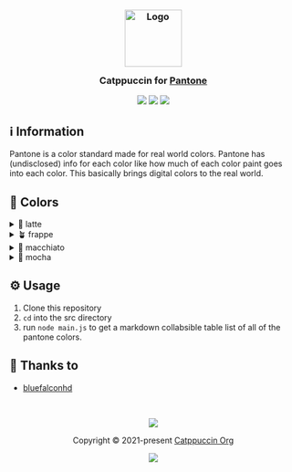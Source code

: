 <h3 align="center">
	<img src="https://raw.githubusercontent.com/catppuccin/catppuccin/main/assets/logos/exports/1544x1544_circle.png" width="100" alt="Logo"/><br/>
	<img src="https://raw.githubusercontent.com/catppuccin/catppuccin/main/assets/misc/transparent.png" height="30" width="0px"/>
	Catppuccin for <a href="https://www.pantone.com/">Pantone</a>
	<img src="https://raw.githubusercontent.com/catppuccin/catppuccin/main/assets/misc/transparent.png" height="30" width="0px"/>
</h3>

<p align="center">
	<a href="https://github.com/catppuccin/pantone/stargazers"><img src="https://img.shields.io/github/stars/catppuccin/pantone?colorA=363a4f&colorB=b7bdf8&style=for-the-badge"></a>
	<a href="https://github.com/catppuccin/pantone/issues"><img src="https://img.shields.io/github/issues/catppuccin/pantone?colorA=363a4f&colorB=f5a97f&style=for-the-badge"></a>
	<a href="https://github.com/catppuccin/pantone/contributors"><img src="https://img.shields.io/github/contributors/catppuccin/pantone?colorA=363a4f&colorB=a6da95&style=for-the-badge"></a>
</p>


## ℹ️ Information
Pantone is a color standard made for real world colors. Pantone has (undisclosed) info for each color like how much of each color paint goes into each color. This basically brings digital colors to the real world.

## 🌈 Colors

<details>
	<summary>🌻 latte</summary>

| Comparison (pantone on the right)                                                                  | Catppuccin Color Name | Pantone Code | Pantone Color Name |
| -------------------------------------------------------------------------------------------------- | --------------------- | ------------ | ------------------ |
| ![ ](https://raw.githubusercontent.com/catppuccin/pantone/main/assets/latte-rosewater-compare.png) | rosewater             | `15-1333`    | canyon-sunset      |
| ![ ](https://raw.githubusercontent.com/catppuccin/pantone/main/assets/latte-flamingo-compare.png)  | flamingo              | `16-1624`    | lantana            |
| ![ ](https://raw.githubusercontent.com/catppuccin/pantone/main/assets/latte-pink-compare.png)      | pink                  | `16-3118`    | cyclamen           |
| ![ ](https://raw.githubusercontent.com/catppuccin/pantone/main/assets/latte-mauve-compare.png)     | mauve                 | `18-3633`    | deep-lavender      |
| ![ ](https://raw.githubusercontent.com/catppuccin/pantone/main/assets/latte-red-compare.png)       | red                   | `18-1764`    | lollipop           |
| ![ ](https://raw.githubusercontent.com/catppuccin/pantone/main/assets/latte-maroon-compare.png)    | maroon                | `18-1651`    | cayenne            |
| ![ ](https://raw.githubusercontent.com/catppuccin/pantone/main/assets/latte-peach-compare.png)     | peach                 | `16-1358`    | orange-tiger       |
| ![ ](https://raw.githubusercontent.com/catppuccin/pantone/main/assets/latte-yellow-compare.png)    | yellow                | `15-1045`    | autumn-blaze       |
| ![ ](https://raw.githubusercontent.com/catppuccin/pantone/main/assets/latte-green-compare.png)     | green                 | `16-6340`    | classic-green      |
| ![ ](https://raw.githubusercontent.com/catppuccin/pantone/main/assets/latte-teal-compare.png)      | teal                  | `17-4928`    | lake-blue          |
| ![ ](https://raw.githubusercontent.com/catppuccin/pantone/main/assets/latte-sky-compare.png)       | sky                   | `16-4134`    | bonnie-blue        |
| ![ ](https://raw.githubusercontent.com/catppuccin/pantone/main/assets/latte-sapphire-compare.png)  | sapphire              | `16-4834`    | bluebird           |
| ![ ](https://raw.githubusercontent.com/catppuccin/pantone/main/assets/latte-blue-compare.png)      | blue                  | `18-4043`    | palace-blue        |
| ![ ](https://raw.githubusercontent.com/catppuccin/pantone/main/assets/latte-lavender-compare.png)  | lavender              | `16-4031`    | cornflower-blue    |
| ![ ](https://raw.githubusercontent.com/catppuccin/pantone/main/assets/latte-text-compare.png)      | text                  | `19-3926`    | crown-blue         |
| ![ ](https://raw.githubusercontent.com/catppuccin/pantone/main/assets/latte-subtext1-compare.png)  | subtext1              | `18-3817`    | heron              |
| ![ ](https://raw.githubusercontent.com/catppuccin/pantone/main/assets/latte-subtext0-compare.png)  | subtext0              | `18-3933`    | blue-granite       |
| ![ ](https://raw.githubusercontent.com/catppuccin/pantone/main/assets/latte-overlay2-compare.png)  | overlay2              | `17-3933`    | silver-bullet      |
| ![ ](https://raw.githubusercontent.com/catppuccin/pantone/main/assets/latte-overlay1-compare.png)  | overlay1              | `16-3905`    | lilac-gray         |
| ![ ](https://raw.githubusercontent.com/catppuccin/pantone/main/assets/latte-overlay0-compare.png)  | overlay0              | `15-3912`    | aleutian           |
| ![ ](https://raw.githubusercontent.com/catppuccin/pantone/main/assets/latte-surface2-compare.png)  | surface2              | `15-3908`    | icelandic-blue     |
| ![ ](https://raw.githubusercontent.com/catppuccin/pantone/main/assets/latte-surface1-compare.png)  | surface1              | `14-4106`    | gray-dawn          |
| ![ ](https://raw.githubusercontent.com/catppuccin/pantone/main/assets/latte-surface0-compare.png)  | surface0              | `13-4105`    | lilac-hint         |
| ![ ](https://raw.githubusercontent.com/catppuccin/pantone/main/assets/latte-mantle-compare.png)    | mantle                | `11-4001`    | brilliant-white    |
| ![ ](https://raw.githubusercontent.com/catppuccin/pantone/main/assets/latte-base-compare.png)      | base                  | `11-4800`    | blanc-de-blanc     |
| ![ ](https://raw.githubusercontent.com/catppuccin/pantone/main/assets/latte-crust-compare.png)     | crust                 | `13-4108`    | nimbus-cloud       |
</details>

<details>
	<summary>🪴 frappe</summary>

| Comparison (pantone on the right)| Catppuccin Color Name | Pantone Code | Pantone Color Name |
| --------------------------------------------------------------------------------------------------- | --------------------- | ------------ | ------------------ |
| ![ ](https://raw.githubusercontent.com/catppuccin/pantone/main/assets/frappe-rosewater-compare.png) | rosewater             | `13-1407`    | creole-pink        |
| ![ ](https://raw.githubusercontent.com/catppuccin/pantone/main/assets/frappe-flamingo-compare.png)  | flamingo              | `13-2005`    | strawberry-cream   |
| ![ ](https://raw.githubusercontent.com/catppuccin/pantone/main/assets/frappe-pink-compare.png)      | pink                  | `14-2710`    | lilac-sachet       |
| ![ ](https://raw.githubusercontent.com/catppuccin/pantone/main/assets/frappe-mauve-compare.png)     | mauve                 | `15-3207`    | mauve-mist         |
| ![ ](https://raw.githubusercontent.com/catppuccin/pantone/main/assets/frappe-red-compare.png)       | red                   | `16-1626`    | peach-blossom      |
| ![ ](https://raw.githubusercontent.com/catppuccin/pantone/main/assets/frappe-maroon-compare.png)    | maroon                | `15-1717`    | pink-icing         |
| ![ ](https://raw.githubusercontent.com/catppuccin/pantone/main/assets/frappe-peach-compare.png)     | peach                 | `14-1139`    | pumpkin            |
| ![ ](https://raw.githubusercontent.com/catppuccin/pantone/main/assets/frappe-yellow-compare.png)    | yellow                | `13-0922`    | straw              |
| ![ ](https://raw.githubusercontent.com/catppuccin/pantone/main/assets/frappe-green-compare.png)     | green                 | `14-0232`    | jade-lime          |
| ![ ](https://raw.githubusercontent.com/catppuccin/pantone/main/assets/frappe-teal-compare.png)      | teal                  | `14-5413`    | holiday            |
| ![ ](https://raw.githubusercontent.com/catppuccin/pantone/main/assets/frappe-sky-compare.png)       | sky                   | `13-4809`    | plume              |
| ![ ](https://raw.githubusercontent.com/catppuccin/pantone/main/assets/frappe-sapphire-compare.png)  | sapphire              | `14-4318`    | sky-blue           |
| ![ ](https://raw.githubusercontent.com/catppuccin/pantone/main/assets/frappe-blue-compare.png)      | blue                  | `15-3930`    | vista-blue         |
| ![ ](https://raw.githubusercontent.com/catppuccin/pantone/main/assets/frappe-lavender-compare.png)  | lavender              | `14-3911`    | purple-heather     |
| ![ ](https://raw.githubusercontent.com/catppuccin/pantone/main/assets/frappe-text-compare.png)      | text                  | `13-3920`    | halogen-blue       |
| ![ ](https://raw.githubusercontent.com/catppuccin/pantone/main/assets/frappe-subtext1-compare.png)  | subtext1              | `14-3949`    | xenon-blue         |
| ![ ](https://raw.githubusercontent.com/catppuccin/pantone/main/assets/frappe-subtext0-compare.png)  | subtext0              | `16-3922`    | brunnera-blue      |
| ![ ](https://raw.githubusercontent.com/catppuccin/pantone/main/assets/frappe-overlay2-compare.png)  | overlay2              | `16-3930`    | thistle-down       |
| ![ ](https://raw.githubusercontent.com/catppuccin/pantone/main/assets/frappe-overlay1-compare.png)  | overlay1              | `17-3919`    | purple-impression  |
| ![ ](https://raw.githubusercontent.com/catppuccin/pantone/main/assets/frappe-overlay0-compare.png)  | overlay0              | `17-3922`    | blue-ice           |
| ![ ](https://raw.githubusercontent.com/catppuccin/pantone/main/assets/frappe-surface2-compare.png)  | surface2              | `18-3910`    | folkstone-gray     |
| ![ ](https://raw.githubusercontent.com/catppuccin/pantone/main/assets/frappe-surface1-compare.png)  | surface1              | `19-3919`    | nightshadow-blue   |
| ![ ](https://raw.githubusercontent.com/catppuccin/pantone/main/assets/frappe-surface0-compare.png)  | surface0              | `19-3930`    | odyssey-gray       |
| ![ ](https://raw.githubusercontent.com/catppuccin/pantone/main/assets/frappe-base-compare.png)      | base                  | `19-3921`    | black-iris         |
| ![ ](https://raw.githubusercontent.com/catppuccin/pantone/main/assets/frappe-mantle-compare.png)    | mantle                | `19-3923`    | navy-blazer        |
| ![ ](https://raw.githubusercontent.com/catppuccin/pantone/main/assets/frappe-crust-compare.png)     | crust                 | `19-3922`    | sky-captain        |
</details>

<details>
	<summary>🌺 macchiato</summary>

| Comparison (pantone on the right)| Catppuccin Color Name | Pantone Code | Pantone Color Name |
| ------------------------------------------------------------------------------------------------------ | --------------------- | ------------ | ------------------ |
| ![ ](https://raw.githubusercontent.com/catppuccin/pantone/main/assets/macchiato-rosewater-compare.png) | rosewater             | `11-1408`    | rosewater          |
| ![ ](https://raw.githubusercontent.com/catppuccin/pantone/main/assets/macchiato-flamingo-compare.png)  | flamingo              | `13-1520`    | rose-quartz        |
| ![ ](https://raw.githubusercontent.com/catppuccin/pantone/main/assets/macchiato-pink-compare.png)      | pink                  | `14-2808`    | sweet-lilac        |
| ![ ](https://raw.githubusercontent.com/catppuccin/pantone/main/assets/macchiato-mauve-compare.png)     | mauve                 | `15-3207`    | mauve-mist         |
| ![ ](https://raw.githubusercontent.com/catppuccin/pantone/main/assets/macchiato-red-compare.png)       | red                   | `15-1922`    | geranium-pink      |
| ![ ](https://raw.githubusercontent.com/catppuccin/pantone/main/assets/macchiato-maroon-compare.png)    | maroon                | `15-1717`    | pink-icing         |
| ![ ](https://raw.githubusercontent.com/catppuccin/pantone/main/assets/macchiato-peach-compare.png)     | peach                 | `14-1241`    | orange-chiffon     |
| ![ ](https://raw.githubusercontent.com/catppuccin/pantone/main/assets/macchiato-yellow-compare.png)    | yellow                | `13-0822`    | sunlight           |
| ![ ](https://raw.githubusercontent.com/catppuccin/pantone/main/assets/macchiato-green-compare.png)     | green                 | `13-0220`    | paradise-green     |
| ![ ](https://raw.githubusercontent.com/catppuccin/pantone/main/assets/macchiato-teal-compare.png)      | teal                  | `13-5313`    | aruba-blue         |
| ![ ](https://raw.githubusercontent.com/catppuccin/pantone/main/assets/macchiato-sky-compare.png)       | sky                   | `13-4720`    | tanager-turquoise  |
| ![ ](https://raw.githubusercontent.com/catppuccin/pantone/main/assets/macchiato-sapphire-compare.png)  | sapphire              | `14-4310`    | blue-topaz         |
| ![ ](https://raw.githubusercontent.com/catppuccin/pantone/main/assets/macchiato-blue-compare.png)      | blue                  | `15-3920`    | placid-blue        |
| ![ ](https://raw.githubusercontent.com/catppuccin/pantone/main/assets/macchiato-lavender-compare.png)  | lavender              | `15-4030`    | chambray-blue      |
| ![ ](https://raw.githubusercontent.com/catppuccin/pantone/main/assets/macchiato-text-compare.png)      | text                  | `13-3920`    | halogen-blue       |
| ![ ](https://raw.githubusercontent.com/catppuccin/pantone/main/assets/macchiato-subtext1-compare.png)  | subtext1              | `14-3949`    | xenon-blue         |
| ![ ](https://raw.githubusercontent.com/catppuccin/pantone/main/assets/macchiato-subtext0-compare.png)  | subtext0              | `16-3922`    | brunnera-blue      |
| ![ ](https://raw.githubusercontent.com/catppuccin/pantone/main/assets/macchiato-overlay2-compare.png)  | overlay2              | `16-3930`    | thistle-down       |
| ![ ](https://raw.githubusercontent.com/catppuccin/pantone/main/assets/macchiato-overlay1-compare.png)  | overlay1              | `17-3933`    | silver-bullet      |
| ![ ](https://raw.githubusercontent.com/catppuccin/pantone/main/assets/macchiato-overlay0-compare.png)  | overlay0              | `18-3933`    | blue-granite       |
| ![ ](https://raw.githubusercontent.com/catppuccin/pantone/main/assets/macchiato-surface2-compare.png)  | surface2              | `18-3912`    | grisaille          |
| ![ ](https://raw.githubusercontent.com/catppuccin/pantone/main/assets/macchiato-surface1-compare.png)  | surface1              | `19-3926`    | crown-blue         |
| ![ ](https://raw.githubusercontent.com/catppuccin/pantone/main/assets/macchiato-surface0-compare.png)  | surface0              | `19-4025`    | mood-indigo        |
| ![ ](https://raw.githubusercontent.com/catppuccin/pantone/main/assets/macchiato-base-compare.png)      | base                  | `19-3831`    | maritime-blue      |
| ![ ](https://raw.githubusercontent.com/catppuccin/pantone/main/assets/macchiato-mantle-compare.png)    | mantle                | `19-3831`    | maritime-blue      |
| ![ ](https://raw.githubusercontent.com/catppuccin/pantone/main/assets/macchiato-crust-compare.png)     | crust                 | `19-3922`    | sky-captain        |
</details>

<details>
	<summary>🌿 mocha</summary>

| Comparison (pantone on the right)| Catppuccin Color Name | Pantone Code | Pantone Color Name |
| -------------------------------------------------------------------------------------------------- | --------------------- | ------------ | ------------------ |
| ![ ](https://raw.githubusercontent.com/catppuccin/pantone/main/assets/mocha-rosewater-compare.png) | rosewater             | `11-2409`    | delicacy           |
| ![ ](https://raw.githubusercontent.com/catppuccin/pantone/main/assets/mocha-flamingo-compare.png)  | flamingo              | `12-1706`    | pink-dogwood       |
| ![ ](https://raw.githubusercontent.com/catppuccin/pantone/main/assets/mocha-pink-compare.png)      | pink                  | `13-2806`    | pink-lady          |
| ![ ](https://raw.githubusercontent.com/catppuccin/pantone/main/assets/mocha-mauve-compare.png)     | mauve                 | `15-3207`    | mauve-mist         |
| ![ ](https://raw.githubusercontent.com/catppuccin/pantone/main/assets/mocha-red-compare.png)       | red                   | `15-2216`    | sachet-pink        |
| ![ ](https://raw.githubusercontent.com/catppuccin/pantone/main/assets/mocha-maroon-compare.png)    | maroon                | `15-1816`    | peony              |
| ![ ](https://raw.githubusercontent.com/catppuccin/pantone/main/assets/mocha-peach-compare.png)     | peach                 | `14-1231`    | peach-cobbler      |
| ![ ](https://raw.githubusercontent.com/catppuccin/pantone/main/assets/mocha-yellow-compare.png)    | yellow                | `11-0619`    | flan               |
| ![ ](https://raw.githubusercontent.com/catppuccin/pantone/main/assets/mocha-green-compare.png)     | green                 | `13-0220`    | paradise-green     |
| ![ ](https://raw.githubusercontent.com/catppuccin/pantone/main/assets/mocha-teal-compare.png)      | teal                  | `13-5412`    | beach-glass        |
| ![ ](https://raw.githubusercontent.com/catppuccin/pantone/main/assets/mocha-sky-compare.png)       | sky                   | `13-4720`    | tanager-turquoise  |
| ![ ](https://raw.githubusercontent.com/catppuccin/pantone/main/assets/mocha-sapphire-compare.png)  | sapphire              | `14-4310`    | blue-topaz         |
| ![ ](https://raw.githubusercontent.com/catppuccin/pantone/main/assets/mocha-blue-compare.png)      | blue                  | `15-3920`    | placid-blue        |
| ![ ](https://raw.githubusercontent.com/catppuccin/pantone/main/assets/mocha-lavender-compare.png)  | lavender              | `15-4030`    | chambray-blue      |
| ![ ](https://raw.githubusercontent.com/catppuccin/pantone/main/assets/mocha-text-compare.png)      | text                  | `13-3920`    | halogen-blue       |
| ![ ](https://raw.githubusercontent.com/catppuccin/pantone/main/assets/mocha-subtext1-compare.png)  | subtext1              | `14-3949`    | xenon-blue         |
| ![ ](https://raw.githubusercontent.com/catppuccin/pantone/main/assets/mocha-subtext0-compare.png)  | subtext0              | `15-3908`    | icelandic-blue     |
| ![ ](https://raw.githubusercontent.com/catppuccin/pantone/main/assets/mocha-overlay2-compare.png)  | overlay2              | `16-3919`    | eventide           |
| ![ ](https://raw.githubusercontent.com/catppuccin/pantone/main/assets/mocha-overlay1-compare.png)  | overlay1              | `17-3933`    | silver-bullet      |
| ![ ](https://raw.githubusercontent.com/catppuccin/pantone/main/assets/mocha-overlay0-compare.png)  | overlay0              | `18-3933`    | blue-granite       |
| ![ ](https://raw.githubusercontent.com/catppuccin/pantone/main/assets/mocha-surface2-compare.png)  | surface2              | `18-3912`    | grisaille          |
| ![ ](https://raw.githubusercontent.com/catppuccin/pantone/main/assets/mocha-surface1-compare.png)  | surface1              | `19-3930`    | odyssey-gray       |
| ![ ](https://raw.githubusercontent.com/catppuccin/pantone/main/assets/mocha-surface0-compare.png)  | surface0              | `19-3920`    | peacoat            |
| ![ ](https://raw.githubusercontent.com/catppuccin/pantone/main/assets/mocha-base-compare.png)      | base                  | `19-3831`    | maritime-blue      |
| ![ ](https://raw.githubusercontent.com/catppuccin/pantone/main/assets/mocha-mantle-compare.png)    | mantle                | `19-3924`    | night-sky          |
| ![ ](https://raw.githubusercontent.com/catppuccin/pantone/main/assets/mocha-crust-compare.png)     | crust                 | `?-7547`     | mirage             |
</details>

## ⚙️ Usage

1. Clone this repository
2. `cd` into the src directory
3. run `node main.js` to get a markdown collabsible table list of all of the pantone colors.

## 💖 Thanks to

- [bluefalconhd](https://github.com/bluefalconhd)

&nbsp;

<p align="center">
	<img src="https://raw.githubusercontent.com/catppuccin/catppuccin/main/assets/footers/gray0_ctp_on_line.svg?sanitize=true" />
</p>

<p align="center">
	Copyright &copy; 2021-present <a href="https://github.com/catppuccin" target="_blank">Catppuccin Org</a>
</p>

<p align="center">
	<a href="https://github.com/catppuccin/catppuccin/blob/main/LICENSE"><img src="https://img.shields.io/static/v1.svg?style=for-the-badge&label=License&message=MIT&logoColor=d9e0ee&colorA=363a4f&colorB=b7bdf8"/></a>
</p>
